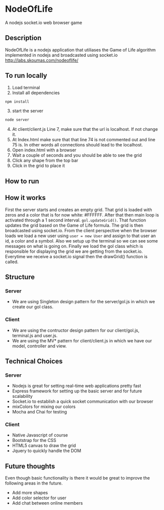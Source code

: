 # NodeOfLife
A nodejs socket.io web browser game

## Description
NodeOfLife is a nodejs application that utiliases the Game of Life algorithm implemented in nodejs and broadcasted using socket.io
http://labs.skoumas.com/nodeoflife/

## To run locally
1) Load terminal
2) Install all dependencies
```js
npm install
```
3) start the server
```js
node server
```
4) At client/client.js Line 7, make sure that the url is localhost. If not change it.
5) At Index.html make sure that that line 74 is not commented out and line 75 is. In other words all connections should lead to the localhost.
6) Open index.html with a browser
7) Wait a couple of seconds and you should be able to see the grid
8) Click any shape from the top bar
9) Click in the grid to place it

## How to run

## How it works
First the server starts and creates an empty grid. That grid is loaded with zeros and a color 
that is for now white: #FFFFFF. After that then main loop is activated through a 1 second interval. 
`gol.updateGrid()`. That function updates the grid based on the Game of Life formula.
The grid is then broadcasted using socket.io.
From the client perspective when the browser loads we load a new user using `user = new User` and assign
to that user an id, a color and a symbol. Also we setup up the terminal so we can see some messages
on what is going on. Finally we load the gol class which is responsible for displaying the grid we are 
getting from the socket.io. Everytime we receive a socket.io signal then the drawGrid() function is called.

## Structure
### Server
- We are using Singleton design pattern for the server/gol.js in which we create our gol class.
### Client
- We are using the contructor design pattern for our client/gol.js, terminal.js and user.js.
- We are using the MV* pattern for client/client.js in which we have our model, controller and view.


## Technical Choices
### Server
- Nodejs is great for setting real-time web applications pretty fast
- Express framework for setting up the basic server and for future scalability
- Socket.io to establish a quick socket communication with our browser
- mixColors for mixing our colors
- Mocha and Chai for testing
### Client
- Native Javascript of course
- Bootstrap for the CSS
- HTML5 canvas to draw the grid
- Jquery to quickly handle the DOM

## Future thoughts
Even though basic functionality is there it would be great to improve the following areas in the future.
- Add more shapes
- Add color selector for user
- Add chat between online members
